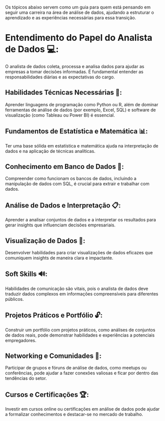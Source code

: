 Os tópicos abaixo servem como um guia para quem está pensando em seguir uma carreira na área de análise de dados, ajudando a estruturar o aprendizado e as experiências necessárias para essa transição.

# Entendimento do Papel do Analista de Dados 💻:

O analista de dados coleta, processa e analisa dados para ajudar as empresas a tomar decisões informadas. É fundamental entender as responsabilidades diárias e as expectativas do cargo.

## Habilidades Técnicas Necessárias 🔎:

Aprender linguagens de programação como Python ou R, além de dominar ferramentas de análise de dados (por exemplo, Excel, SQL) e software de visualização (como Tableau ou Power BI) é essencial.

## Fundamentos de Estatística e Matemática 📊:

Ter uma base sólida em estatística e matemática ajuda na interpretação de dados e na aplicação de técnicas analíticas.

## Conhecimento em Banco de Dados 🎲:

Compreender como funcionam os bancos de dados, incluindo a manipulação de dados com SQL, é crucial para extrair e trabalhar com dados.

## Análise de Dados e Interpretação 📋:

Aprender a analisar conjuntos de dados e a interpretar os resultados para gerar insights que influenciam decisões empresariais.

## Visualização de Dados 🎯:

Desenvolver habilidades para criar visualizações de dados eficazes que comuniquem insights de maneira clara e impactante.

## Soft Skills 🔊:

Habilidades de comunicação são vitais, pois o analista de dados deve traduzir dados complexos em informações compreensíveis para diferentes públicos.

## Projetos Práticos e Portfólio 🔓:

Construir um portfólio com projetos práticos, como análises de conjuntos de dados reais, pode demonstrar habilidades e experiências a potenciais empregadores.

## Networking e Comunidades 🤝:

Participar de grupos e fóruns de análise de dados, como meetups ou conferências, pode ajudar a fazer conexões valiosas e ficar por dentro das tendências do setor.

## Cursos e Certificações 🏆:

Investir em cursos online ou certificações em análise de dados pode ajudar a formalizar conhecimentos e destacar-se no mercado de trabalho.
